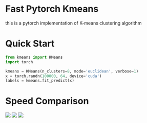 # Fast Pytorch Kmeans
this is a pytorch implementation of K-means clustering algorithm

# Quick Start
```python
from kmeans import KMeans
import torch

kmeans = KMeans(n_clusters=8, mode='euclidean', verbose=1)
x = torch.randn(100000, 64, device='cuda')
labels = kmeans.fit_predict(x)
```

# Speed Comparison
![](./img/1.png)
![](./img/2.png)
![](./img/3.png)
